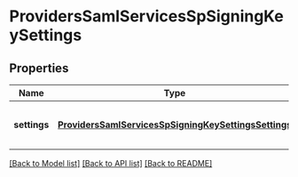 # ProvidersSamlServicesSpSigningKeySettings

## Properties
Name | Type | Description | Notes
------------ | ------------- | ------------- | -------------
**settings** | [**ProvidersSamlServicesSpSigningKeySettingsSettings**](ProvidersSamlServicesSpSigningKeySettingsSettings.md) | The SAML SP&#39;s signing key settings. | [optional] 

[[Back to Model list]](../README.md#documentation-for-models) [[Back to API list]](../README.md#documentation-for-api-endpoints) [[Back to README]](../README.md)


